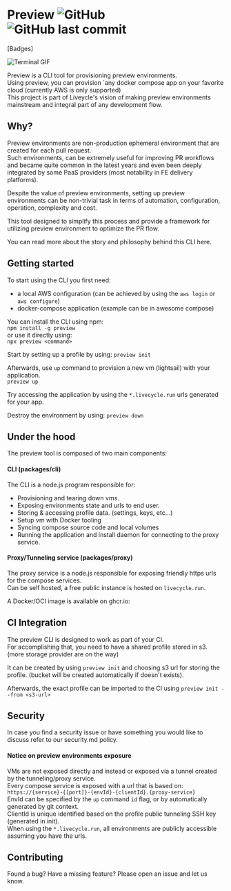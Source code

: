 # Preview ![GitHub](https://img.shields.io/github/license/preview/lievecycle) ![GitHub last commit](https://img.shields.io/github/last-commit/livecycle/preview)

[Badges]

![Terminal GIF](./terminal.gif)


Preview is a CLI tool for provisioning preview environments.  
Using preview, you can provision `any docker compose app on your favorite cloud (currently AWS is only supported)    
This project is part of Liveycle's vision of making preview environments mainstream and integral part of any development flow.  

## Why?

Preview environments are non-production ephemeral environment that are created for each pull request.  
Such environments, can be extremely useful for improving PR workflows and became quite common in the latest years and even been deeply integrated by some PaaS providers (most notability in FE delivery platforms).  

Despite the value of preview environments, setting up preview environments can be non-trivial task in terms of automation, configuration, operation, complexity and cost.  

This tool designed to simplify this process and provide a framework for utilizing preview environment to optimize the PR flow.  

You can read more about the story and philosophy behind this CLI here.  

## Getting started

To start using the CLI you first need:  
- a local AWS configuration (can be achieved by using the `aws login` or `aws configure`)  
- docker-compose application (example can be in awesome compose)  

You can install the CLI using npm:  
`npm install -g preview`  
or use it directly using:  
`npx preview <command>`  

Start by setting up a profile by using:  `preview init`  

Afterwards, use `up` command to provision a new vm (lightsail) with your application.  
`preview up`  

Try accessing the application by using the `*.livecycle.run` urls generated for your app.  

Destroy the environment by using: `preview down`  

## Under the hood

The preview tool is composed of two main components:  

#### CLI (packages/cli)

The CLI is a node.js program responsible for:  
- Provisioning and tearing down vms.
- Exposing environments state and urls to end user. 
- Storing & accessing profile data. (settings, keys, etc...)
- Setup vm with Docker tooling
- Syncing compose source code and local volumes
- Running the application and install daemon for connecting to the proxy service.  

#### Proxy/Tunneling service (packages/proxy)

The proxy service is a node.js responsible for exposing friendly https urls for the compose services.  
Can be self hosted, a free public instance is hosted on `livecycle.run`.  

A Docker/OCI image is available on ghcr.io:  

## CI Integration

The preview CLI is designed to work as part of your CI.  
For accomplishing that, you need to have a shared profile stored in s3. (more storage provider are on the way)

It can be created by using `preview init` and choosing s3 url for storing the profile. (bucket will be created automatically if doesn't exists).

Afterwards, the exact profile can be imported to the CI using `preview init --from <s3-url>`

## Security

In case you find a security issue or have something you would like to discuss refer to our security.md policy.

#### Notice on preview environments exposure
VMs are not exposed directly and instead or exposed via a tunnel created by the tunneling/proxy service.  
Every compose service is exposed with a url that is based on:  
`https://{service}-{[port]}-{envId}-{clientId}.{proxy-service}`  
EnvId can be specified by the `up` command `id` flag, or by automatically generated by git context.  
ClientId is unique identified based on the profile public tunneling SSH key (generated in init).  
When using the `*.livecycle.run`, all environments are publicly accessible assuming you have the urls.  

## Contributing
Found a bug? Have a missing feature? Please open an issue and let us know.